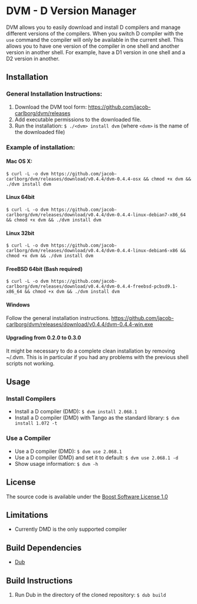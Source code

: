 # DVM - D Version Manager

DVM allows you to easily download and install D compilers and manage different versions of the
compilers. When you switch D compiler with the `use` command the compiler will only be
available in the current shell. This allows you to have one version of the compiler in one
shell and another version in another shell. For example, have a D1 version in one shell and a
D2 version in another.

## Installation

### General Installation Instructions:

1. Download the DVM tool form: https://github.com/jacob-carlborg/dvm/releases
2. Add executable permissions to the downloaded file.
3. Run the installation: `$ ./<dvm> install dvm` (where `<dvm>` is the name of the downloaded file)

### Example of installation:

#### Mac OS X:

    $ curl -L -o dvm https://github.com/jacob-carlborg/dvm/releases/download/v0.4.4/dvm-0.4.4-osx && chmod +x dvm && ./dvm install dvm

#### Linux 64bit

    $ curl -L -o dvm https://github.com/jacob-carlborg/dvm/releases/download/v0.4.4/dvm-0.4.4-linux-debian7-x86_64 && chmod +x dvm && ./dvm install dvm

#### Linux 32bit

    $ curl -L -o dvm https://github.com/jacob-carlborg/dvm/releases/download/v0.4.4/dvm-0.4.4-linux-debian6-x86 && chmod +x dvm && ./dvm install dvm

#### FreeBSD 64bit (Bash required)

    $ curl -L -o dvm https://github.com/jacob-carlborg/dvm/releases/download/v0.4.4/dvm-0.4.4-freebsd-pcbsd9.1-x86_64 && chmod +x dvm && ./dvm install dvm

#### Windows

Follow the general installation instructions.
https://github.com/jacob-carlborg/dvm/releases/download/v0.4.4/dvm-0.4.4-win.exe

#### Upgrading from 0.2.0 to 0.3.0

It might be necessary to do a complete clean installation by removing ~/.dvm. This is in
particular if you had any problems with the previous shell scripts not working.

## Usage

### Install Compilers

* Install a D compiler (DMD): `$ dvm install 2.068.1`
* Install a D compiler (DMD) with Tango as the standard library: `$ dvm install 1.072 -t`

### Use a Compiler

* Use a D compiler (DMD): `$ dvm use 2.068.1`
* Use a D compiler (DMD) and set it to default: `$ dvm use 2.068.1 -d`
* Show usage information: `$ dvm -h`

## License

The source code is available under the [Boost Software License 1.0](http://www.boost.org/LICENSE_1_0.txt)

## Limitations

* Currently DMD is the only supported compiler

## Build Dependencies

* [Dub](http://code.dlang.org/download)

## Build Instructions

1. Run Dub in the directory of the cloned repository: `$ dub build`

